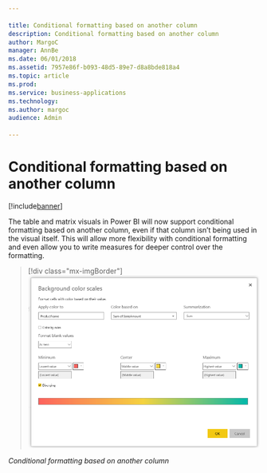 ```yaml
---

title: Conditional formatting based on another column
description: Conditional formatting based on another column
author: MargoC
manager: AnnBe
ms.date: 06/01/2018
ms.assetid: 7957e86f-b093-48d5-89e7-d8a8bde818a4
ms.topic: article
ms.prod: 
ms.service: business-applications
ms.technology: 
ms.author: margoc
audience: Admin

---
```

#  Conditional formatting based on another column




[!include[banner](../../../includes/banner.md)]

The table and matrix visuals in Power BI will now support conditional formatting
based on another column, even if that column isn’t being used in the visual
itself. This will allow more flexibility with conditional formatting and even
allow you to write measures for deeper control over the formatting.

> [!div class="mx-imgBorder"] 
> ![Conditional formatting based on another column](media/conditional-formatting-based-on-another-column-1.png "Conditional formatting based on another column")
<!-- Picture 1 -->

*Conditional formatting based on another column*